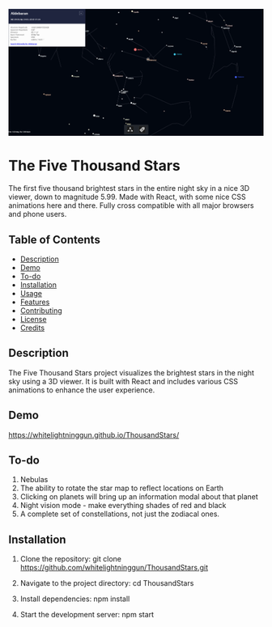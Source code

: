 ![Screenshot of the Thousand Stars in action](https://github.com/whitelightninggun/ThousandStars/blob/main/fivethousandstars.PNG)

# The Five Thousand Stars

The first five thousand brightest stars in the entire night sky in a nice 3D viewer, down to magnitude 5.99. Made with React, with some nice CSS animations here and there. Fully cross compatible with all major browsers and phone users.

## Table of Contents

- [Description](#description)
- [Demo](#demo)
- [To-do](#to-do)
- [Installation](#installation)
- [Usage](#usage)
- [Features](#features)
- [Contributing](#contributing)
- [License](#license)
- [Credits](#credits)

## Description

The Five Thousand Stars project visualizes the brightest stars in the night sky using a 3D viewer. It is built with React and includes various CSS animations to enhance the user experience.

## Demo

https://whitelightninggun.github.io/ThousandStars/

## To-do

1. Nebulas
2. The ability to rotate the star map to reflect locations on Earth
3. Clicking on planets will bring up an information modal about that planet
4. Night vision mode - make everything shades of red and black
5. A complete set of constellations, not just the zodiacal ones.

## Installation

1. Clone the repository:
   git clone https://github.com/whitelightninggun/ThousandStars.git

2. Navigate to the project directory:
   cd ThousandStars

3. Install dependencies:
   npm install

4. Start the development server:
   npm start
